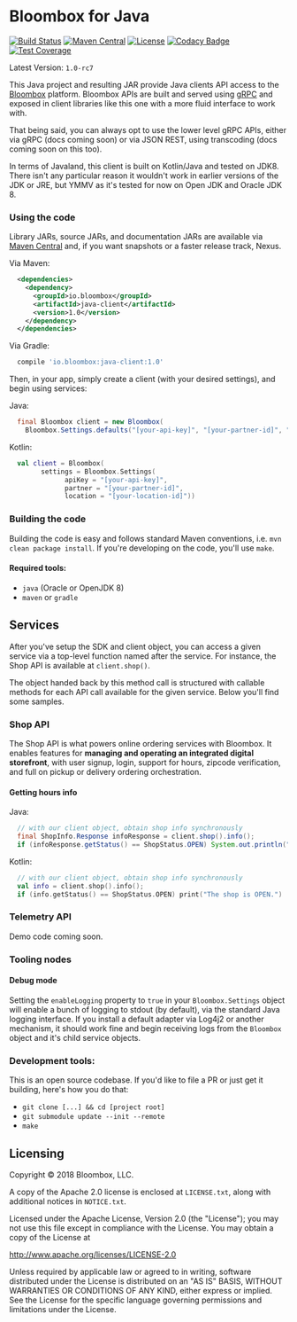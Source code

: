 # Bloombox for Java

[![Build Status](https://travis-ci.org/Bloombox/Java.svg?branch=master)](https://travis-ci.org/Bloombox/Java) [![Maven Central](https://img.shields.io/maven-central/v/io.bloombox/java-client.svg)](http://search.maven.org/#search%7Cgav%7C1%7Cg%3A%22io.bloombox%22%20AND%20a%3A%22java-client%22) [![License](https://img.shields.io/badge/License-Apache%202.0-blue.svg)](https://opensource.org/licenses/Apache-2.0) [![Codacy Badge](https://api.codacy.com/project/badge/Grade/e76289cfda1c44deb7fed137f504e164)](https://www.codacy.com/app/bloombox/Java?utm_source=github.com&amp;utm_medium=referral&amp;utm_content=Bloombox/Java&amp;utm_campaign=Badge_Grade) [![Test Coverage](https://api.codeclimate.com/v1/badges/97f47bd5c867f368414a/test_coverage)](https://codeclimate.com/github/Bloombox/Java/test_coverage)

Latest Version: `1.0-rc7`

This Java project and resulting JAR provide Java clients API access to the [Bloombox](https://bloombox.io) platform.
Bloombox APIs are built and served using [gRPC](https://grpc.io) and exposed in client libraries like this one with a
more fluid interface to work with.

That being said, you can always opt to use the lower level gRPC APIs, either via gRPC (docs coming soon) or via JSON
REST, using transcoding (docs coming soon on this too).

In terms of Javaland, this client is built on Kotlin/Java and tested on JDK8. There isn't any particular reason it
wouldn't work in earlier versions of the JDK or JRE, but YMMV as it's tested for now on Open JDK and Oracle JDK 8.


### Using the code

Library JARs, source JARs, and documentation JARs are available via [Maven Central](http://search.maven.org/#search%7Cgav%7C1%7Cg%3A%22io.bloombox%22%20AND%20a%3A%22java-client%22) and, if you want snapshots or a faster release track, Nexus.

Via Maven:
```xml
  <dependencies>
    <dependency>
      <groupId>io.bloombox</groupId>
      <artifactId>java-client</artifactId>
      <version>1.0</version>
    </dependency>
  </dependencies>
```

Via Gradle:
```gradle
  compile 'io.bloombox:java-client:1.0'
```

Then, in your app, simply create a client (with your desired settings), and begin using services:

Java:

```java
  final Bloombox client = new Bloombox(
    Bloombox.Settings.defaults("[your-api-key]", "[your-partner-id]", "[your-location-id]"))
```

Kotlin:
```kotlin
  val client = Bloombox(
        settings = Bloombox.Settings(
              apiKey = "[your-api-key]",
              partner = "[your-partner-id]",
              location = "[your-location-id]"))
```


### Building the code

Building the code is easy and follows standard Maven conventions, i.e. `mvn clean package install`.
If you're developing on the code, you'll use `make`.

#### Required tools:

- `java` (Oracle or OpenJDK 8)
- `maven` or `gradle`


## Services

After you've setup the SDK and client object, you can access a given service via a top-level function named after the
service. For instance, the Shop API is available at `client.shop()`.

The object handed back by this method call is structured with callable methods for each API call available for the given
service. Below you'll find some samples.


### Shop API

The Shop API is what powers online ordering services with Bloombox. It enables features for **managing and operating an
integrated digital storefront**, with user signup, login, support for hours, zipcode verification, and full on pickup or
delivery ordering orchestration.

#### Getting hours info

Java:
```java
  // with our client object, obtain shop info synchronously
  final ShopInfo.Response infoResponse = client.shop().info();
  if (infoResponse.getStatus() == ShopStatus.OPEN) System.out.println("The shop is OPEN.");
```

Kotlin:
```kotlin
  // with our client object, obtain shop info synchronously
  val info = client.shop().info();
  if (info.getStatus() == ShopStatus.OPEN) print("The shop is OPEN.")
```


### Telemetry API

Demo code coming soon.


### Tooling nodes

#### Debug mode

Setting the `enableLogging` property to `true` in your `Bloombox.Settings` object will enable a bunch of logging to
stdout (by default), via the standard Java logging interface. If you install a default adapter via Log4j2 or another
mechanism, it should work fine and begin receiving logs from the `Bloombox` object and it's child service objects.


### Development tools:

This is an open source codebase. If you'd like to file a PR or just get it building, here's how you do that:

- `git clone [...] && cd [project root]`
- `git submodule update --init --remote`
- `make`


## Licensing

Copyright © 2018 Bloombox, LLC.

A copy of the Apache 2.0 license is enclosed at `LICENSE.txt`, along with
additional notices in `NOTICE.txt`.

Licensed under the Apache License, Version 2.0 (the "License");
you may not use this file except in compliance with the License.
You may obtain a copy of the License at

http://www.apache.org/licenses/LICENSE-2.0

Unless required by applicable law or agreed to in writing, software
distributed under the License is distributed on an "AS IS" BASIS,
WITHOUT WARRANTIES OR CONDITIONS OF ANY KIND, either express or implied.
See the License for the specific language governing permissions and
limitations under the License.
